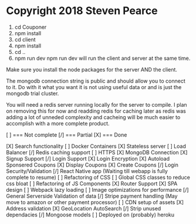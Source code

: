 # Copyright 2018 Steven Pearce

1) cd Couponer
2) npm install
3) cd client
4) npm install
5) cd ..
6) npm run dev
npm run dev will run the client and server at the same time.

Make sure you install the node packages for the server AND the client.

The mongodb connection string is public and should allow you to connect to it. Do with it what you want it is not using useful data or and is just the mongodb trial cluster.

You will need a redis server running locally for the server to compile. I plan on removing this for now and readding redis for caching later as redis was adding a lot of unneded complexity and cacheing will be much easier to accomplish with a more complete product.

[ ] === Not complete
[/] === Partial
[X] === Done

[X] Search functionality
[ ] Docker Containers
[X] Stateless server
[ ] Load Balancer
[/] Redis caching support
[ ] HTTPS
[X] MongoDB Connection
[X] Signup Support
[/] Login Support
[X] Login Encryption
[X] Autoload Sponsered Coupons
[X] Display Coupons
[X] Create Coupons
[/] Login Security/Validation
[/] React Native app (Waiting till webapp is fully complete to resume)
[ ] Refactoring of CSS
[ ] Global CSS classes to reduce css bloat
[ ] Refactoring of JS Components
[X] Router Support
[X] SPA design
[ ] Webpack lazy loading
[ ] Image optimizations for performance
[/] General Serverside Validation of data
[/] Stripe payment handling (May move to amazon or other payment processor)
[ ] CDN setup of assets
[X] Address validation
[X] GeoLocation AutoSearch 
[/] Strip unused dependacies
[/] Mongoose models
[ ] Deployed on (probably) heroku
